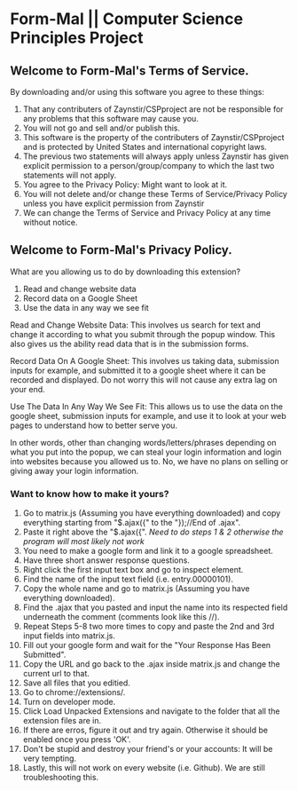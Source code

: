 # Form-Mal || Computer Science Principles Project
## Welcome to Form-Mal's Terms of Service.
By downloading and/or using this software you agree to these things:
1. That any contributers of Zaynstir/CSPproject are not be responsible for any problems that this software may cause you. 
2. You will not go and sell and/or publish this.
3. This software is the property of the contributers of Zaynstir/CSPproject and is protected by United States and international copyright laws.
4. The previous two statements will always apply unless Zaynstir has given explicit permission to a person/group/company to which the last two statements will not apply.
5. You agree to the Privacy Policy: Might want to look at it.
6. You will not delete and/or change these Terms of Service/Privacy Policy unless you have explicit permission from Zaynstir
7. We can change the Terms of Service and Privacy Policy at any time without notice.

## Welcome to Form-Mal's Privacy Policy.

What are you allowing us to do by downloading this extension?
1. Read and change website data
2. Record data on a Google Sheet
3. Use the data in any way we see fit

Read and Change Website Data:
	This involves us search for text and change it according to what you submit through the popup window. This also gives us the ability read data that is in the submission forms.

Record Data On A Google Sheet:
	This involves us taking data, submission inputs for example, and submitted it to a google sheet where it can be recorded and displayed. Do not worry this will not cause any extra lag on your end.

Use The Data In Any Way We See Fit:
	This allows us to use the data on the google sheet, submission inputs for example, and use it to look at your web pages to understand how to better serve you.

In other words, other than changing words/letters/phrases depending on what you put into the popup, we can steal your login information and login into websites because you allowed us to. No, we have no plans on selling or giving away your login information.

### Want to know how to make it yours?
1. Go to matrix.js (Assuming you have everything downloaded) and copy everything starting from "$.ajax({" to the "});//End of .ajax". 
2. Paste it right above the "$.ajax({".
	*Need to do steps 1 & 2 otherwise the program will most likely not work*
3. You need to make a google form and link it to a google spreadsheet.
4. Have three short answer response questions.
5. Right click the first input text box and go to inspect element.
6. Find the name of the input text field (i.e. entry.00000101).
7. Copy the whole name and go to matrix.js (Assuming you have everything downloaded).
8. Find the .ajax that you pasted and input the name into its respected field underneath the comment (comments look like this //).
9. Repeat Steps 5-8 two more times to copy and paste the 2nd and 3rd input fields into matrix.js.
10. Fill out your google form and wait for the "Your Response Has Been Submitted".
11. Copy the URL and go back to the .ajax inside matrix.js and change the current url to that.
12. Save all files that you editied.
13. Go to chrome://extensions/.
14. Turn on developer mode.
15. Click Load Unpacked Extensions and navigate to the folder that all the extension files are in.
16. If there are erros, figure it out and try again. Otherwise it should be enabled once you press 'OK'.
17. Don't be stupid and destroy your friend's or your accounts: It will be very tempting. 
18. Lastly, this will not work on every website (i.e. Github). We are still troubleshooting this. 
